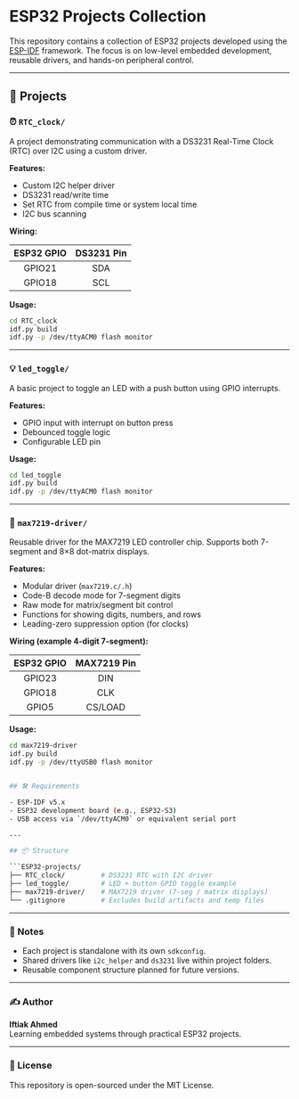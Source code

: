 # ESP32 Projects Collection

This repository contains a collection of ESP32 projects developed using the [ESP-IDF](https://docs.espressif.com/projects/esp-idf/en/latest/esp32/index.html) framework. The focus is on low-level embedded development, reusable drivers, and hands-on peripheral control.

---

## 📁 Projects

### ⏰ `RTC_clock/`
A project demonstrating communication with a DS3231 Real-Time Clock (RTC) over I2C using a custom driver.

**Features:**
- Custom I2C helper driver
- DS3231 read/write time
- Set RTC from compile time or system local time
- I2C bus scanning

**Wiring:**

| ESP32 GPIO | DS3231 Pin |
|:----------:|:----------:|
| GPIO21     | SDA        |
| GPIO18     | SCL        |

**Usage:**
```bash
cd RTC_clock
idf.py build
idf.py -p /dev/ttyACM0 flash monitor
```

---

### 💡 `led_toggle/`
A basic project to toggle an LED with a push button using GPIO interrupts.

**Features:**
- GPIO input with interrupt on button press
- Debounced toggle logic
- Configurable LED pin

**Usage:**
```bash
cd led_toggle
idf.py build
idf.py -p /dev/ttyACM0 flash monitor
```

---

### 🔢 `max7219-driver/`
Reusable driver for the MAX7219 LED controller chip. Supports both 7-segment and 8×8 dot-matrix displays.

**Features:**
- Modular driver (`max7219.c/.h`)
- Code-B decode mode for 7-segment digits
- Raw mode for matrix/segment bit control
- Functions for showing digits, numbers, and rows
- Leading-zero suppression option (for clocks)

**Wiring (example 4-digit 7-segment):**

| ESP32 GPIO | MAX7219 Pin |
|:----------:|:-----------:|
| GPIO23     | DIN         |
| GPIO18     | CLK         |
| GPIO5      | CS/LOAD     |

**Usage:**
```bash
cd max7219-driver
idf.py build
idf.py -p /dev/ttyUSB0 flash monitor


## 🛠 Requirements

- ESP-IDF v5.x
- ESP32 development board (e.g., ESP32-S3)
- USB access via `/dev/ttyACM0` or equivalent serial port

---

## 📦 Structure

```ESP32-projects/
├── RTC_clock/         # DS3231 RTC with I2C driver
├── led_toggle/        # LED + button GPIO toggle example
├── max7219-driver/    # MAX7219 driver (7-seg / matrix displays)
└── .gitignore         # Excludes build artifacts and temp files
```

---

### 📌 Notes

- Each project is standalone with its own `sdkconfig`.
- Shared drivers like `i2c_helper` and `ds3231` live within project folders.
- Reusable component structure planned for future versions.

---

### ✍️ Author

**Iftiak Ahmed**  
Learning embedded systems through practical ESP32 projects.

---

### 📜 License

This repository is open-sourced under the MIT License.


